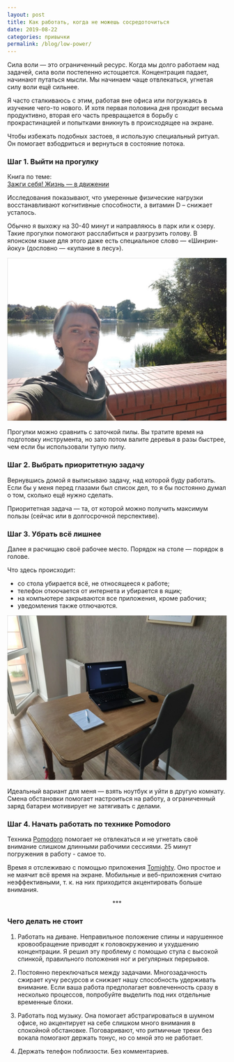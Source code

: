 ```yaml
---
layout: post
title: Как работать, когда не можешь сосредоточиться
date: 2019-08-22
categories: привычки
permalink: /blog/low-power/
---
```


Сила воли — это ограниченный ресурс. Когда мы долго работаем над задачей, сила воли постепенно истощается. Концентрация падает, начинают путаться мысли. Мы начинаем чаще отвлекаться, угнетая силу воли ещё сильнее. 

Я часто сталкиваюсь с этим, работая вне офиса или погружаясь в изучение чего-то нового. И хотя первая половина дня проходит весьма продуктивно, вторая его часть превращается в борьбу с прокрастинацией и попытками вникнуть в происходящее на экране.

Чтобы избежать подобных застоев, я использую специальный ритуал. Он помогает взбодриться и вернуться в состояние потока.

### Шаг 1. Выйти на прогулку

<div class="note">
Книга по теме:<br><a href="https://www.mann-ivanov-ferber.ru/books/zazhgi_sebya!/" target="_blank">Зажги себя! Жизнь — в&nbsp;движении</a>
</div>

Исследования показывают, что умеренные физические нагрузки восстанавливают когнитивные способности, а витамин D – снижает усталось.

Обычно я выхожу на 30-40 минут и направляюсь в парк или к озеру. Такие прогулки помогают расслабиться и разгрузить голову. В японском языке для этого даже есть специальное слово — «Шинрин-йоку» (дословно — «купание в лесу»). 

<img src="/images/posts/low-power-1.jpg">

Прогулки можно сравнить с заточкой пилы. Вы тратите время на подготовку инструмента, но зато потом валите деревья в разы быстрее, чем если бы использовали тупую пилу.


### Шаг 2. Выбрать приоритетную задачу

Вернувшись домой я выписываю задачу, над которой буду работать. Если бы у меня перед глазами был список дел, то я бы постоянно думал о том, сколько ещё нужно сделать. 

Приоритетная задача — та, от которой можно получить максимум пользы (сейчас или в&nbsp;долгосрочной перспективе). 

### Шаг 3. Убрать всё лишнее

Далее я расчищаю своё рабочее место. Порядок на столе — порядок в голове. 

Что здесь происходит:
* со стола убирается всё, не относящееся к работе;
* телефон откючается от интернета и убирается в ящик;
* на компьютере закрываются все приложения, кроме рабочих;
* уведомления также отлючаются.

<img src="/images/posts/low-power-2.jpg">

Идеальный вариант для меня — взять ноутбук и уйти в другую комнату. Смена обстановки помогает настроиться на работу, а ограниченный заряд батареи мотивирует не затягивать с делами. 


### Шаг 4. Начать работать по технике Pomodoro

Техника <a href="https://ru.wikipedia.org/wiki/Метод_помидора" target="_blank">Pomodoro</a> помогает не отвлекаться и не угнетать своё внимание слишком длинными рабочими сессиями. 25 минут погружения в работу - самое то. 

Время я отслеживаю с помощью приложения <a href="http://www.tomighty.org/">Tomighty</a>. Оно простое и не маячит всё время на экране. Мобильные и веб-приложения считаю неэффективными, т. к. на них приходится акцентировать больше внимания. 

<p align="center">***</p>

### Чего делать не стоит

1. Работать на диване. Неправильное положение спины и нарушенное кровообращение приводят к головокружению и ухудшению концентрации. Я решил эту проблему с помощью стула с высокой спинкой, правильного положения ног и регулярных перерывов.

2. Постоянно переключаться между задачами. Многозадачность сжирает кучу ресурсов и снижает нашу способность удерживать внимание. Если ваша работа предполагает вовлеченность сразу в несколько процессов, попробуйте выделить под них отдельные временные блоки.

3. Работать под музыку. Она помогает абстрагироваться в шумном офисе, но акцентирует на себе слишком много внимания в спокойной обстановке. Поговаривают, что ритмичные треки без вокала помогают держать тонус, но со мной это не работает.

4. Держать телефон поблизости. Без комментариев.

